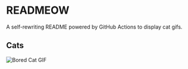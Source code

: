 # READMEOW

A self-rewriting README powered by GitHub Actions to display cat gifs.

## Cats

![Bored Cat GIF](https://media1.giphy.com/media/mlvseq9yvZhba/200.gif?cid=9acd02dacrpcazvwujgw0x39zf18rgpmuxdgvlf872nv3xxa&ep=v1_gifs_search&rid=200.gif&ct=g)
